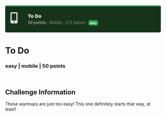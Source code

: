 ![](images/9-header.png)

# To Do
### easy | mobile | 50 points  
<br/>

## Challenge Information
These warmups are just too easy! This one definitely starts that way, at least!
<br/><br />